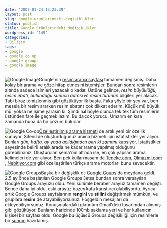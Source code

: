 ```yaml
---
date: '2007-01-24 13:23:39'
layout: post
slug: google-urunlerindeki-degisiklikler
status: publish
title: Google ürünlerindeki değişiklikler
wordpress_id: '149'
categories:
- Bilişim
tags:
- google
- google co op
- google groups
- google image
---
```


![Google Image](http://blog.arsln.org/wp-content/uploads/2007/01/gimage250.jpg)Google'nin [resim arama sayfası](http://images.google.com/) tamamen değişmiş. Daha kolay bir arama ve göze hitap etmesini istemişler. Bundan sonra resimlerin altında sadece isimleri yazacak o kadar. Üstüne gelince, _resim büyüklüğü, resim ebatı, bulunduğu sunucu adresi ve resim türünün_ bilgileri yer alacak. Tabi biraz temizlenmiş gibi gözüküyor ilk başta. Faka şöyle bir şey var, ben mesela bir resim ararken resim ebatına çok dikkat ederim. Küçük mü büyük mü, yoksa ne işime yarasın ki. Şimdi hal böyle olunca tek tek tüm resimlerin üstünden fare ile geçmek lazım. Bu da çok yorucu. Umarım en kısa zamanda buna da bir çözüm bulurlar.

![Google Co-op](http://blog.arsln.org/wp-content/uploads/2007/01/gstatic240.jpg)[Özelleştirilmiş arama hizmeti](http://www.google.com/coop/cse/overview) de artık yeni bir özellik sunuyor. Sitenizde oluşturduğunuz arama hizmeti için istatistikler yer alıyor. Bunları _gün, hafta, ay yada açıldığından beri ki zamanı_ kapsıyor. İstatistikler sayesinde belirli aralıklarada ne kadar arama yapılmış olduğunu görebilirsiniz. Oluşturulan şema'nın altında ise, en çok yapılan arama kelimeleri de yer alıyor. Ben pek kullanmasam da [Teneke.com](http://teneke.com/), [Olmazmi.com ](http://www.olmazmi.com/), [Nebitiyor.com](http://nebitiyor.com/) gibi özelleştirilen türkçe arama motorları bunu sevecektir.

![Google Groups](http://blog.arsln.org/wp-content/uploads/2007/01/ggroups250.jpg)Başka bir değişklik de [Google Goups](http://groups.google.com/)'da meydana geldi. 2.5 ay önce başlatılan Google Groups Betsa bundan sonra varsayılan Google Groups arayüzü oldu. Yeni sürümle beraber arayüz tamamen değişti. Bence daha iyi oldu, eski arayüz bazen kafa karıştırıcı olabiliyordu. Ayrıca artık Google Groups sayfalarının **rengini** ve **stilini** değiştirmek mümkün, ve gruplara **resim** de atayabiliyorsunuz. Hoşgeldin mesajları da ekleyebiliyorsunuz. Konuşmalardaki görünüm Gmail'deki tasarımdan alınmış gibi gözüküyor. Bunların haricinde 100mb saklama yeri ve her kullanıcın kişisel bir sayfası oldu. Google bu üçüncü Groups değişikliği için resimlerle bir [sunum](http://groups.google.com/intl/en/googlegroups/tour3/index.html) hazırlamış.



